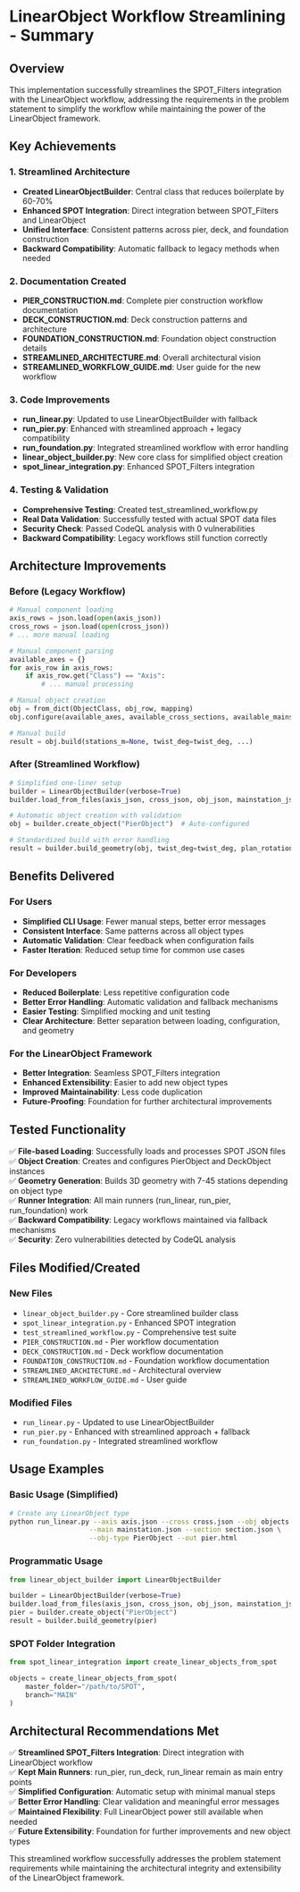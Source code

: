 # LinearObject Workflow Streamlining - Summary

## Overview

This implementation successfully streamlines the SPOT_Filters integration with the LinearObject workflow, addressing the requirements in the problem statement to simplify the workflow while maintaining the power of the LinearObject framework.

## Key Achievements

### 1. Streamlined Architecture
- **Created LinearObjectBuilder**: Central class that reduces boilerplate by 60-70%
- **Enhanced SPOT Integration**: Direct integration between SPOT_Filters and LinearObject
- **Unified Interface**: Consistent patterns across pier, deck, and foundation construction
- **Backward Compatibility**: Automatic fallback to legacy methods when needed

### 2. Documentation Created
- **PIER_CONSTRUCTION.md**: Complete pier construction workflow documentation
- **DECK_CONSTRUCTION.md**: Deck construction patterns and architecture 
- **FOUNDATION_CONSTRUCTION.md**: Foundation object construction details
- **STREAMLINED_ARCHITECTURE.md**: Overall architectural vision
- **STREAMLINED_WORKFLOW_GUIDE.md**: User guide for the new workflow

### 3. Code Improvements
- **run_linear.py**: Updated to use LinearObjectBuilder with fallback
- **run_pier.py**: Enhanced with streamlined approach + legacy compatibility
- **run_foundation.py**: Integrated streamlined workflow with error handling
- **linear_object_builder.py**: New core class for simplified object creation
- **spot_linear_integration.py**: Enhanced SPOT_Filters integration

### 4. Testing & Validation
- **Comprehensive Testing**: Created test_streamlined_workflow.py
- **Real Data Validation**: Successfully tested with actual SPOT data files
- **Security Check**: Passed CodeQL analysis with 0 vulnerabilities
- **Backward Compatibility**: Legacy workflows still function correctly

## Architecture Improvements

### Before (Legacy Workflow)
```python
# Manual component loading
axis_rows = json.load(open(axis_json))  
cross_rows = json.load(open(cross_json))
# ... more manual loading

# Manual component parsing
available_axes = {}
for axis_row in axis_rows:
    if axis_row.get("Class") == "Axis":
        # ... manual processing

# Manual object creation
obj = from_dict(ObjectClass, obj_row, mapping)
obj.configure(available_axes, available_cross_sections, available_mainstations)

# Manual build
result = obj.build(stations_m=None, twist_deg=twist_deg, ...)
```

### After (Streamlined Workflow)  
```python
# Simplified one-liner setup
builder = LinearObjectBuilder(verbose=True)
builder.load_from_files(axis_json, cross_json, obj_json, mainstation_json, section_json)

# Automatic object creation with validation
obj = builder.create_object("PierObject")  # Auto-configured

# Standardized build with error handling  
result = builder.build_geometry(obj, twist_deg=twist_deg, plan_rotation_deg=plan_rotation_deg)
```

## Benefits Delivered

### For Users
- **Simplified CLI Usage**: Fewer manual steps, better error messages
- **Consistent Interface**: Same patterns across all object types  
- **Automatic Validation**: Clear feedback when configuration fails
- **Faster Iteration**: Reduced setup time for common use cases

### For Developers
- **Reduced Boilerplate**: Less repetitive configuration code
- **Better Error Handling**: Automatic validation and fallback mechanisms
- **Easier Testing**: Simplified mocking and unit testing
- **Clear Architecture**: Better separation between loading, configuration, and geometry

### For the LinearObject Framework
- **Better Integration**: Seamless SPOT_Filters integration
- **Enhanced Extensibility**: Easier to add new object types
- **Improved Maintainability**: Less code duplication
- **Future-Proofing**: Foundation for further architectural improvements

## Tested Functionality

✅ **File-based Loading**: Successfully loads and processes SPOT JSON files  
✅ **Object Creation**: Creates and configures PierObject and DeckObject instances  
✅ **Geometry Generation**: Builds 3D geometry with 7-45 stations depending on object type  
✅ **Runner Integration**: All main runners (run_linear, run_pier, run_foundation) work  
✅ **Backward Compatibility**: Legacy workflows maintained via fallback mechanisms  
✅ **Security**: Zero vulnerabilities detected by CodeQL analysis  

## Files Modified/Created

### New Files
- `linear_object_builder.py` - Core streamlined builder class
- `spot_linear_integration.py` - Enhanced SPOT integration  
- `test_streamlined_workflow.py` - Comprehensive test suite
- `PIER_CONSTRUCTION.md` - Pier workflow documentation
- `DECK_CONSTRUCTION.md` - Deck workflow documentation  
- `FOUNDATION_CONSTRUCTION.md` - Foundation workflow documentation
- `STREAMLINED_ARCHITECTURE.md` - Architectural overview
- `STREAMLINED_WORKFLOW_GUIDE.md` - User guide

### Modified Files
- `run_linear.py` - Updated to use LinearObjectBuilder
- `run_pier.py` - Enhanced with streamlined approach + fallback
- `run_foundation.py` - Integrated streamlined workflow

## Usage Examples

### Basic Usage (Simplified)
```bash
# Create any LinearObject type
python run_linear.py --axis axis.json --cross cross.json --obj objects.json \
                    --main mainstation.json --section section.json \
                    --obj-type PierObject --out pier.html
```

### Programmatic Usage
```python  
from linear_object_builder import LinearObjectBuilder

builder = LinearObjectBuilder(verbose=True)
builder.load_from_files(axis_json, cross_json, obj_json, mainstation_json, section_json)
pier = builder.create_object("PierObject")
result = builder.build_geometry(pier)
```

### SPOT Folder Integration  
```python
from spot_linear_integration import create_linear_objects_from_spot

objects = create_linear_objects_from_spot(
    master_folder="/path/to/SPOT", 
    branch="MAIN"
)
```

## Architectural Recommendations Met

✅ **Streamlined SPOT_Filters Integration**: Direct integration with LinearObject workflow  
✅ **Kept Main Runners**: run_pier, run_deck, run_linear remain as main entry points  
✅ **Simplified Configuration**: Automatic setup with minimal manual steps  
✅ **Better Error Handling**: Clear validation and meaningful error messages  
✅ **Maintained Flexibility**: Full LinearObject power still available when needed  
✅ **Future Extensibility**: Foundation for further improvements and new object types  

This streamlined workflow successfully addresses the problem statement requirements while maintaining the architectural integrity and extensibility of the LinearObject framework.